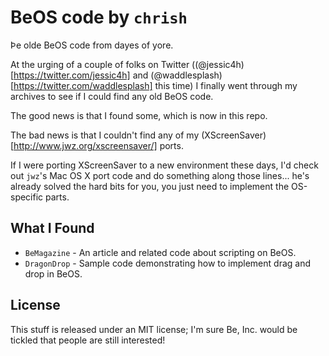 # BeOS code by `chrish`

Þe olde BeOS code from dayes of yore.

At the urging of a couple of folks on Twitter ((@jessic4h)[https://twitter.com/jessic4h]
and (@waddlesplash)[https://twitter.com/waddlesplash] this time) I finally went
through my archives to see if I could find any old BeOS code.

The good news is that I found some, which is now in this repo.

The bad news is that I couldn't find any of my  (XScreenSaver)[http://www.jwz.org/xscreensaver/] 
ports.

If I were porting XScreenSaver to a new environment these days, I'd check out
`jwz`'s Mac OS X port code and do something along those lines... he's already
solved the hard bits for you, you just need to implement the OS-specific parts.

## What I Found

* `BeMagazine` - An article and related code about scripting on BeOS.
* `DragonDrop` - Sample code demonstrating how to implement drag and drop in BeOS.

## License

This stuff is released under an MIT license; I'm sure Be, Inc. would be tickled
that people are still interested!
